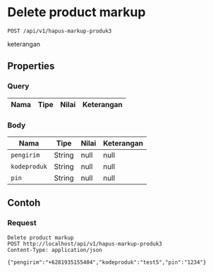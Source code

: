 # Delete product markup
```http
POST /api/v1/hapus-markup-produk3
```
keterangan
## Properties
### Query
Nama | Tipe | Nilai | Keterangan
--- | --- | --- | ---
### Body
Nama | Tipe | Nilai | Keterangan
--- | --- | --- | ---
<code>pengirim</code> | String | null | null
<code>kodeproduk</code> | String | null | null
<code>pin</code> | String | null | null
## Contoh
### Request
```http
Delete product markup
POST http://localhost/api/v1/hapus-markup-produk3
Content-Type: application/json

{"pengirim":"+6281935155404","kodeproduk":"test5","pin":"1234"}
```

